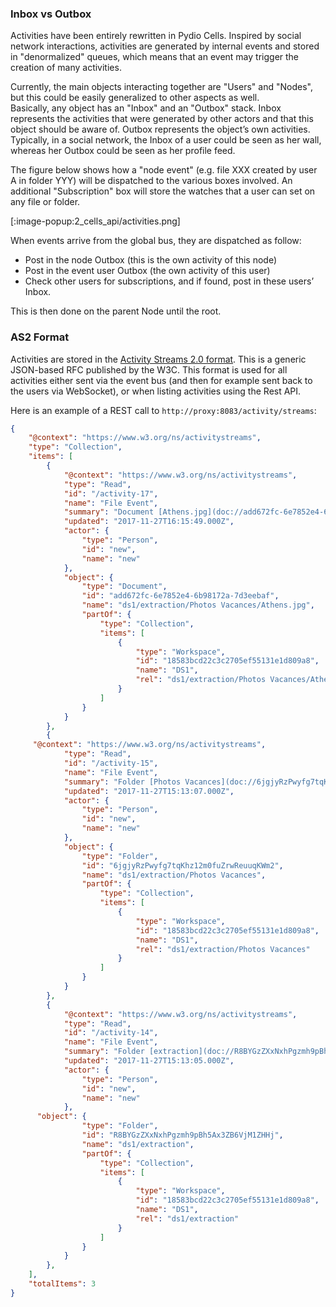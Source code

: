 ### Inbox vs Outbox

Activities have been entirely rewritten in Pydio Cells. Inspired by social network interactions, activities are generated by internal events and stored in "denormalized" queues, which means that an event may trigger the creation of many activities.

Currently, the main objects interacting together are "Users" and "Nodes", but this could be easily generalized to other aspects as well.  
Basically, any object has an "Inbox" and an "Outbox" stack. Inbox represents the activities that were generated by other actors and that this object should be aware of. Outbox represents the object’s own activities. Typically, in a social network, the Inbox of a user could be seen as her wall, whereas her Outbox could be seen as her profile feed.

The figure below shows how a "node event" (e.g. file XXX created by user A in folder YYY) will be dispatched to the various boxes involved. An additional "Subscription" box will store the watches that a user can set on any file or folder.

[:image-popup:2_cells_api/activities.png]

When events arrive from the global bus, they are dispatched as follow:

- Post in the node Outbox (this is the own activity of this node)
- Post in the event user Outbox (the own activity of this user)
- Check other users for subscriptions, and if found, post in these users’ Inbox.

This is then done on the parent Node until the root.

### AS2 Format

Activities are stored in the [Activity Streams 2.0 format](https://www.w3.org/TR/activitystreams-core/). This is a generic JSON-based RFC published by the W3C. This format is used for all activities either sent via the event bus (and then for example sent back to the users via WebSocket), or when listing activities using the Rest API.

Here is an example of a REST call to `http://proxy:8083/activity/streams`:

```JSON
{
    "@context": "https://www.w3.org/ns/activitystreams",
    "type": "Collection",
    "items": [
        {
            "@context": "https://www.w3.org/ns/activitystreams",
            "type": "Read",
            "id": "/activity-17",
            "name": "File Event",
            "summary": "Document [Athens.jpg](doc://add672fc-6e7852e4-6b98172a-7d3eebaf) was accessed by [new](user://new)",
            "updated": "2017-11-27T16:15:49.000Z",
            "actor": {
                "type": "Person",
                "id": "new",
                "name": "new"
            },
            "object": {
                "type": "Document",
                "id": "add672fc-6e7852e4-6b98172a-7d3eebaf",
                "name": "ds1/extraction/Photos Vacances/Athens.jpg",
                "partOf": {
                    "type": "Collection",
                    "items": [
                        {
                            "type": "Workspace",
                            "id": "18583bcd22c3c2705ef55131e1d809a8",
                            "name": "DS1",
                            "rel": "ds1/extraction/Photos Vacances/Athens.jpg"
                        }
                    ]
                }
            }
        },
        {
     "@context": "https://www.w3.org/ns/activitystreams",
            "type": "Read",
            "id": "/activity-15",
            "name": "File Event",
            "summary": "Folder [Photos Vacances](doc://6jgjyRzPwyfg7tqKhz12m0fuZrwReuuqKWm2) was accessed by [new](user://new)",
            "updated": "2017-11-27T15:13:07.000Z",
            "actor": {
                "type": "Person",
                "id": "new",
                "name": "new"
            },
            "object": {
                "type": "Folder",
                "id": "6jgjyRzPwyfg7tqKhz12m0fuZrwReuuqKWm2",
                "name": "ds1/extraction/Photos Vacances",
                "partOf": {
                    "type": "Collection",
                    "items": [
                        {
                            "type": "Workspace",
                            "id": "18583bcd22c3c2705ef55131e1d809a8",
                            "name": "DS1",
                            "rel": "ds1/extraction/Photos Vacances"
                        }
                    ]
                }
            }
        },
        {
            "@context": "https://www.w3.org/ns/activitystreams",
            "type": "Read",
            "id": "/activity-14",
            "name": "File Event",
            "summary": "Folder [extraction](doc://R8BYGzZXxNxhPgzmh9pBh5Ax3ZB6VjM1ZHHj) was accessed by [new](user://new)",
            "updated": "2017-11-27T15:13:05.000Z",
            "actor": {
                "type": "Person",
                "id": "new",
                "name": "new"
            },
      "object": {
                "type": "Folder",
                "id": "R8BYGzZXxNxhPgzmh9pBh5Ax3ZB6VjM1ZHHj",
                "name": "ds1/extraction",
                "partOf": {
                    "type": "Collection",
                    "items": [
                        {
                            "type": "Workspace",
                            "id": "18583bcd22c3c2705ef55131e1d809a8",
                            "name": "DS1",
                            "rel": "ds1/extraction"
                        }
                    ]
                }
            }
        },
    ],
    "totalItems": 3
}
```
